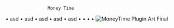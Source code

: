                     Money Time
• asd
• asd
• asd
• asd
• asd
•
•
•
•
![MoneyTime Plugin Art Final](https://github.com/NashPlugz/MoneyTime/assets/173595197/f9c958b4-9984-49f5-94c5-cf79506fdf80)
